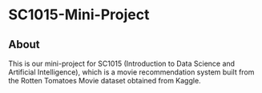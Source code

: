 # SC1015-Mini-Project

## About
This is our mini-project for SC1015 (Introduction to Data Science and Artificial Intelligence), which is a movie recommendation system built from the Rotten Tomatoes Movie dataset obtained from Kaggle.


